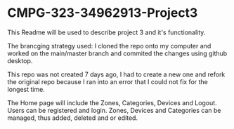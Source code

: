 # CMPG-323-34962913-Project3
This Readme will be used to describe project 3 and it's functionality.

The brancging strategy used: I cloned the repo onto my computer and worked on the main/master branch and commited the changes using github desktop.

This repo was not created 7 days ago, I had to create a new one and refork the original repo because I ran into an error that I could not fix for the longest time.

The Home page will include the Zones, Categories, Devices and Logout. Users can be registered and login.
Zones, Devices and Categories can be managed, thus added, deleted and or edited.




